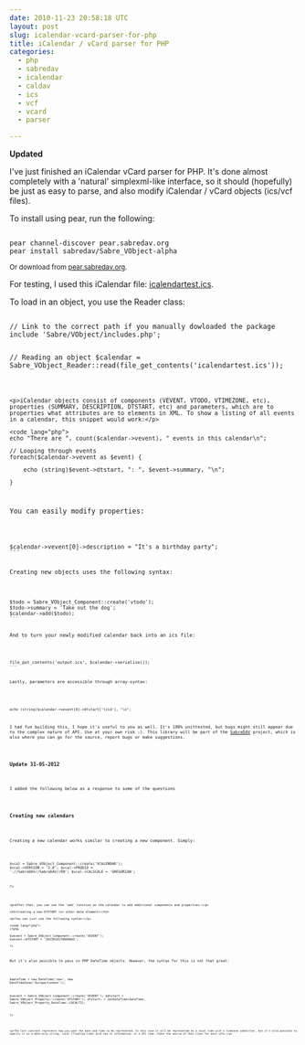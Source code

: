 ```yaml
---
date: 2010-11-23 20:58:18 UTC
layout: post
slug: icalendar-vcard-parser-for-php
title: iCalendar / vCard parser for PHP
categories:
  - php
  - sabredav
  - icalendar
  - caldav
  - ics
  - vcf
  - vcard
  - parser

---
```

<p><strong>Updated</strong></p>

<p>I've just finished an iCalendar vCard parser for PHP. It's done almost completely with a 'natural' simplexml-like interface, so it should (hopefully) be just as easy to parse, and also modify iCalendar / vCard objects (ics/vcf files).</p>

<p>To install using pear, run the following:</p>

```

pear channel-discover pear.sabredav.org
pear install sabredav/Sabre_VObject-alpha
```

<p><small>Or download from <a href="http://pear.sabredav.org/">pear.sabredav.org</a>.</small></p>

<p>For testing, I used this iCalendar file: <a href="http://www.rooftopsolutions.nl/blog/user/files/posts/icalendartest.ics">icalendartest.ics</a>.</p>

<p>To load in an object, you use the Reader class:</p>

<code lang="php">
// Link to the correct path if you manually dowloaded the package
include 'Sabre/VObject/includes.php';

// Reading an object
$calendar = Sabre_VObject_Reader::read(file_get_contents('icalendartest.ics'));
```

<p>iCalendar objects consist of components (VEVENT, VTODO, VTIMEZONE, etc), properties (SUMMARY, DESCRIPTION, DTSTART, etc) and parameters, which are to properties what attributes are to elements in XML. To show a listing of all events in a calendar, this snippet would work:</p>

<code lang="php">
echo "There are ", count($calendar->vevent), " events in this calendar\n";

// Looping through events
foreach($calendar->vevent as $event) {

    echo (string)$event->dtstart, ": ", $event->summary, "\n";

}
```

<p>You can easily modify properties:</p>

<code lang="php">
$calendar->vevent[0]->description = "It's a birthday party";
```

<p>Creating new objects uses the following syntax:</p>

<code lang="php">
$todo = Sabre_VObject_Component::create('vtodo');
$todo->summary = 'Take out the dog';
$calendar->add($todo);
```

<p>And to turn your newly modified calendar back into an ics file:</p>

<code lang="php">
file_put_contents('output.ics', $calendar->serialize());
```

<p>Lastly, parameters are accessible through array-syntax:</p>

```

echo (string)$calendar->vevent[0]->dtstart['tzid'], "\n";
```

<p>I had fun building this, I hope it's useful to you as well. It's 100% unittested, but bugs might still appear due to the complex nature of API. Use at your own risk :). This library will be part of the <a href="http://code.google.com/p/sabredav/">SabreDAV</a> project, which is also where you can go for the source, report bugs or make suggestions.</p>

<h3>Update 31-05-2012</h3>

<p>I added the following below as a response to some of the questions</p>

<h3>Creating new calendars</h3>

<p>Creating a new calendar works similar to creating a new component. Simply:</p>

<code lang="php">
<?php

$vcal = Sabre_VObject_Component::create('VCALENDAR');
$vcal->VERSION = '2.0';
$vcal->PRODID = '-//SabreDAV//SabreDAV//EN';
$vcal->CALSCALE = 'GREGORIAN';

?>
```

<p>After that, you can use the 'add' function on the calendar to add additional components and properties.</p>

<h3>Creating a new DTSTART (or other date element)</h3>

<p>You can just use the following syntax:</p>

<code lang="php">
<?php

$vevent = Sabre_VObject_Component::create('VEVENT');
$vevent->DTSTART = '20120101T000000Z';

?>
```

<p>But it's also possible to pass in PHP DateTime objects. However, the syntax for this is not that great:</p>

<code lang="php">
<?php

$dateTime = new DateTime('now', new DateTimeZone('Europe/London'));

$vevent = Sabre_VObject_Component::create('VEVENT');
$dtstart = Sabre_VObject_Property::create('DTSTART');
$dtstart->setDateTime($dateTime, Sabre_VObject_Property_DateTime::LOCALTZ);

?>
```

<p>The last constant represents how you want the date and time to be represented. In this case it will be represented as a local time with a timezone identifier, but it's also possible to specify it as a date-only string, local (floating time) with now tz information, or a UTC time. Check the source of that class for more info.</p>

